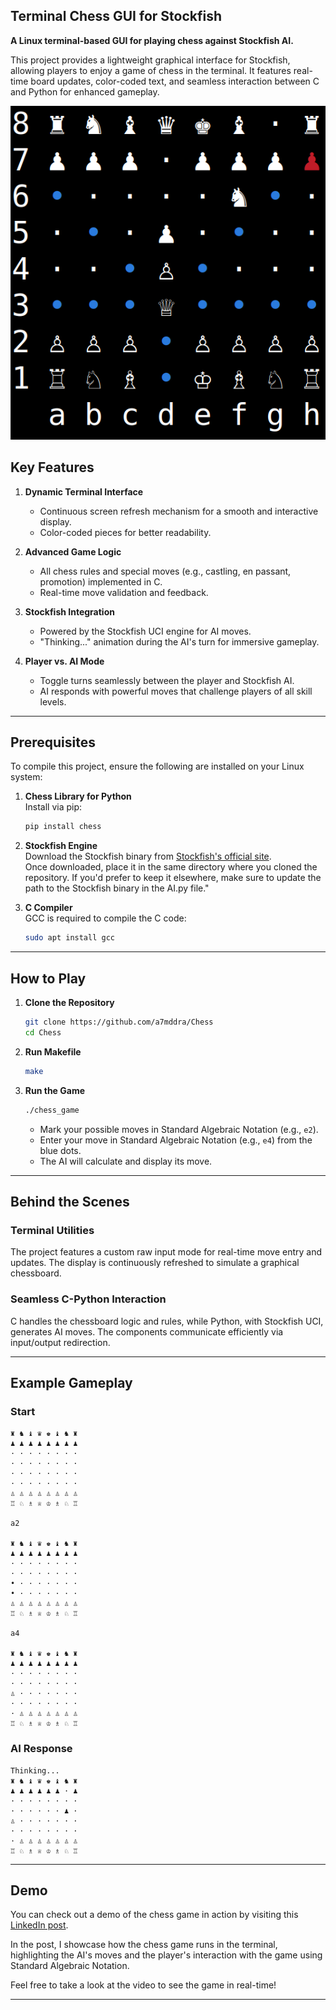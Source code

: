 ## Terminal Chess GUI for Stockfish

**A Linux terminal-based GUI for playing chess against Stockfish AI.**

This project provides a lightweight graphical interface for Stockfish, allowing players to enjoy a game of chess in the terminal.
It features real-time board updates, color-coded text, and seamless interaction between C and Python for enhanced gameplay.


![App Screenshot](terminal/test.png)

## **Key Features**

1. **Dynamic Terminal Interface**  
   - Continuous screen refresh mechanism for a smooth and interactive display.
   - Color-coded pieces for better readability.

2. **Advanced Game Logic**  
   - All chess rules and special moves (e.g., castling, en passant, promotion) implemented in C.  
   - Real-time move validation and feedback.

3. **Stockfish Integration**  
   - Powered by the Stockfish UCI engine for AI moves.  
   - "Thinking..." animation during the AI's turn for immersive gameplay.

4. **Player vs. AI Mode**  
   - Toggle turns seamlessly between the player and Stockfish AI.  
   - AI responds with powerful moves that challenge players of all skill levels.

---

## **Prerequisites**

To compile this project, ensure the following are installed on your Linux system:

1. **Chess Library for Python**  
   Install via pip:  
   ```bash
   pip install chess
   ```

2. **Stockfish Engine**  
   Download the Stockfish binary from [Stockfish's official site](https://stockfishchess.org/download/).  
   Once downloaded, place it in the same directory where you cloned the repository. If you'd prefer to keep it elsewhere, make sure to update the path to the Stockfish binary in the AI.py file."


3. **C Compiler**  
   GCC is required to compile the C code:  
   ```bash
   sudo apt install gcc
   ```

---

## **How to Play**

1. **Clone the Repository**
   ```bash
   git clone https://github.com/a7mddra/Chess
   cd Chess
   ```

2. **Run Makefile**
   ```bash
   make
   ```

3. **Run the Game**
   ```bash
   ./chess_game
   ```

   - Mark your possible moves in Standard Algebraic Notation (e.g., `e2`).
   - Enter your move in Standard Algebraic Notation (e.g., `e4`) from the blue dots.
   - The AI will calculate and display its move.

---

## **Behind the Scenes**

### **Terminal Utilities**
The project features a custom raw input mode for real-time move entry and updates. The display is continuously refreshed to simulate a graphical chessboard.

### **Seamless C-Python Interaction**
C handles the chessboard logic and rules, while Python, with Stockfish UCI, generates AI moves. The components communicate efficiently via input/output redirection.

---

## **Example Gameplay**

### **Start**
```
♜ ♞ ♝ ♛ ♚ ♝ ♞ ♜ 
♟ ♟ ♟ ♟ ♟ ♟ ♟ ♟ 
· · · · · · · · 
· · · · · · · · 
· · · · · · · · 
· · · · · · · · 
♙ ♙ ♙ ♙ ♙ ♙ ♙ ♙ 
♖ ♘ ♗ ♕ ♔ ♗ ♘ ♖ 

a2

♜ ♞ ♝ ♛ ♚ ♝ ♞ ♜ 
♟ ♟ ♟ ♟ ♟ ♟ ♟ ♟ 
· · · · · · · · 
· · · · · · · · 
• · · · · · · · 
• · · · · · · · 
♙ ♙ ♙ ♙ ♙ ♙ ♙ ♙ 
♖ ♘ ♗ ♕ ♔ ♗ ♘ ♖ 

a4

♜ ♞ ♝ ♛ ♚ ♝ ♞ ♜ 
♟ ♟ ♟ ♟ ♟ ♟ ♟ ♟ 
· · · · · · · · 
· · · · · · · · 
♙ · · · · · · · 
· · · · · · · · 
· ♙ ♙ ♙ ♙ ♙ ♙ ♙ 
♖ ♘ ♗ ♕ ♔ ♗ ♘ ♖ 
```

### **AI Response**
```
Thinking...
♜ ♞ ♝ ♛ ♚ ♝ ♞ ♜ 
♟ ♟ ♟ ♟ ♟ ♟ · ♟ 
· · · · · · · · 
· · · · · · ♟ · 
♙ · · · · · · · 
· · · · · · · · 
· ♙ ♙ ♙ ♙ ♙ ♙ ♙ 
♖ ♘ ♗ ♕ ♔ ♗ ♘ ♖ 
```

---

## **Demo**

You can check out a demo of the chess game in action by visiting this [LinkedIn post](https://www.linkedin.com/posts/a7mddra_i-made-chess-in-terminal-using-c-hundreds-activity-7270785844255342592-MBoo?utm_source=share&utm_medium=member_desktop).

In the post, I showcase how the chess game runs in the terminal, highlighting the AI's moves and the player's interaction with the game using Standard Algebraic Notation.

Feel free to take a look at the video to see the game in real-time!

---
